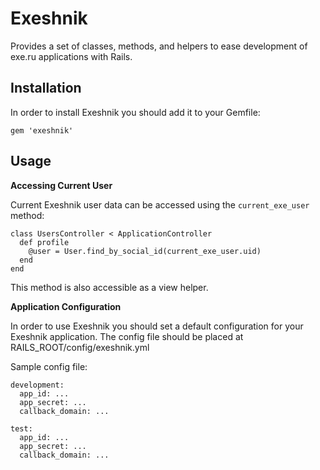 Exeshnik
===========

Provides a set of classes, methods, and helpers to ease development of exe.ru applications with Rails.

Installation
------------

In order to install Exeshnik you should add it to your Gemfile:

    gem 'exeshnik'

Usage
-----

**Accessing Current User**

Current Exeshnik user data can be accessed using the ```current_exe_user``` method:

    class UsersController < ApplicationController
      def profile
        @user = User.find_by_social_id(current_exe_user.uid)
      end
    end

This method is also accessible as a view helper.

**Application Configuration**

In order to use Exeshnik you should set a default configuration for your Exeshnik application. The config file should be placed at RAILS_ROOT/config/exeshnik.yml

Sample config file:

    development:
      app_id: ...
      app_secret: ...
      callback_domain: ...

    test:
      app_id: ...
      app_secret: ...
      callback_domain: ...
